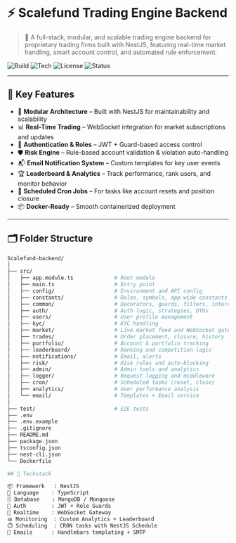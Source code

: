 # ⚡ Scalefund Trading Engine Backend

> 🏦 A full-stack, modular, and scalable trading engine backend for proprietary trading firms built with NestJS, featuring real-time market handling, smart account control, and automated rule enforcement.

![Build](https://img.shields.io/badge/build-passing-brightgreen.svg)
![Tech](https://img.shields.io/badge/stack-NestJS%20%7C%20MongoDB%20%7C%20WebSocket-blueviolet)
![License](https://img.shields.io/badge/license-MIT-lightgrey)
![Status](https://img.shields.io/badge/stability-beta-orange)

---

## 🚀 Key Features

- 🧠 **Modular Architecture** – Built with NestJS for maintainability and scalability
- 📊 **Real-Time Trading** – WebSocket integration for market subscriptions and updates
- 🔐 **Authentication & Roles** – JWT + Guard-based access control
- 🛡️ **Risk Engine** – Rule-based account validation & violation auto-handling
- 📬 **Email Notification System** – Custom templates for key user events
- 🏆 **Leaderboard & Analytics** – Track performance, rank users, and monitor behavior
- 🔁 **Scheduled Cron Jobs** – For tasks like account resets and position closure
- 📦 **Docker-Ready** – Smooth containerized deployment

---

## 🗂️ Folder Structure

```bash
Scalefund-backend/
│
├── src/
│   ├── app.module.ts             # Root module
│   ├── main.ts                   # Entry point
│   ├── config/                   # Environment and API config
│   ├── constants/                # Roles, symbols, app-wide constants
│   ├── common/                   # Decorators, guards, filters, interceptors
│   ├── auth/                     # Auth logic, strategies, DTOs
│   ├── users/                    # User profile management
│   ├── kyc/                      # KYC handling
│   ├── market/                   # Live market feed and WebSocket gateway
│   ├── trades/                   # Order placement, closure, history
│   ├── portfolio/                # Account & portfolio tracking
│   ├── leaderboard/              # Ranking and competition logic
│   ├── notifications/            # Email, alerts
│   ├── risk/                     # Risk rules and auto-blocking
│   ├── admin/                    # Admin tools and analytics
│   ├── logger/                   # Request logging and middleware
│   ├── cron/                     # Scheduled tasks (reset, close)
│   ├── analytics/                # User performance analysis
│   └── email/                    # Templates + Email service
│
├── test/                         # E2E tests
├── .env
├── .env.example
├── .gitignore
├── README.md
├── package.json
├── tsconfig.json
├── nest-cli.json
└── Dockerfile

## 🧠 Techstack 

📦 Framework   : NestJS
🧬 Language    : TypeScript
🗄️ Database    : MongoDB / Mongoose
🔐 Auth        : JWT + Role Guards
📡 Realtime    : WebSocket Gateway
📊 Monitoring  : Custom Analytics + Leaderboard
⏱️ Scheduling  : CRON tasks with NestJS Schedule
📧 Emails      : Handlebars templating + SMTP